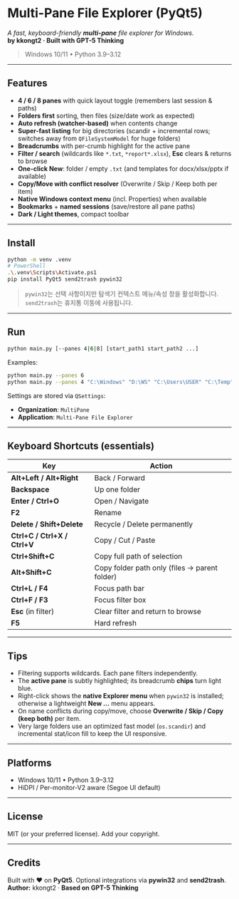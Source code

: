 # Multi-Pane File Explorer (PyQt5)

*A fast, keyboard-friendly **multi-pane** file explorer for Windows.*  
**by kkongt2 · Built with GPT-5 Thinking**

> Windows 10/11 • Python 3.9–3.12

---

## Features

- **4 / 6 / 8 panes** with quick layout toggle (remembers last session & paths)
- **Folders first** sorting, then files (size/date work as expected)
- **Auto refresh (watcher-based)** when contents change
- **Super-fast listing** for big directories (scandir + incremental rows; switches away from `QFileSystemModel` for huge folders)
- **Breadcrumbs** with per-crumb highlight for the active pane
- **Filter / search** (wildcards like `*.txt`, `*report*.xlsx`), **Esc** clears & returns to browse
- **One-click New**: folder / empty `.txt` (and templates for docx/xlsx/pptx if available)
- **Copy/Move with conflict resolver** (Overwrite / Skip / Keep both per item)
- **Native Windows context menu** (incl. Properties) when available
- **Bookmarks** + **named sessions** (save/restore all pane paths)
- **Dark / Light themes**, compact toolbar

---

## Install

```bash
python -m venv .venv
# PowerShell
.\.venv\Scripts\Activate.ps1
pip install PyQt5 send2trash pywin32
```

> `pywin32`는 선택 사항이지만 탐색기 컨텍스트 메뉴/속성 창을 활성화합니다.  
> `send2trash`는 휴지통 이동에 사용됩니다.

---

## Run

```bash
python main.py [--panes 4|6|8] [start_path1 start_path2 ...]
```

Examples:

```bash
python main.py --panes 6
python main.py --panes 4 "C:\Windows" "D:\WS" "C:\Users\USER" "C:\Temp"
```

Settings are stored via `QSettings`:

- **Organization**: `MultiPane`  
- **Application**: `Multi-Pane File Explorer`

---

## Keyboard Shortcuts (essentials)

| Key | Action |
|---|---|
| **Alt+Left / Alt+Right** | Back / Forward |
| **Backspace** | Up one folder |
| **Enter / Ctrl+O** | Open / Navigate |
| **F2** | Rename |
| **Delete / Shift+Delete** | Recycle / Delete permanently |
| **Ctrl+C / Ctrl+X / Ctrl+V** | Copy / Cut / Paste |
| **Ctrl+Shift+C** | Copy full path of selection |
| **Alt+Shift+C** | Copy folder path only (files → parent folder) |
| **Ctrl+L / F4** | Focus path bar |
| **Ctrl+F / F3** | Focus filter box |
| **Esc** (in filter) | Clear filter and return to browse |
| **F5** | Hard refresh |

---

## Tips

- Filtering supports wildcards. Each pane filters independently.  
- The **active pane** is subtly highlighted; its breadcrumb **chips** turn light blue.  
- Right-click shows the **native Explorer menu** when `pywin32` is installed; otherwise a lightweight **New …** menu appears.  
- On name conflicts during copy/move, choose **Overwrite / Skip / Copy (keep both)** per item.  
- Very large folders use an optimized fast model (`os.scandir`) and incremental stat/icon fill to keep the UI responsive.

---

## Platforms

- Windows 10/11 • Python 3.9–3.12  
- HiDPI / Per-monitor-V2 aware (Segoe UI default)

---

## License

MIT (or your preferred license). Add your copyright.

---

## Credits

Built with ❤️ on **PyQt5**. Optional integrations via **pywin32** and **send2trash**.  
**Author:** kkongt2 · **Based on GPT-5 Thinking**
